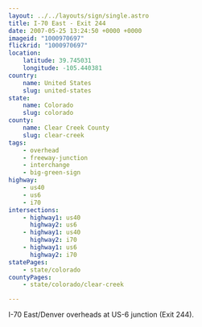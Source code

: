 ```yaml
---
layout: ../../layouts/sign/single.astro
title: I-70 East - Exit 244
date: 2007-05-25 13:24:50 +0000 +0000
imageid: "1000970697"
flickrid: "1000970697"
location:
    latitude: 39.745031
    longitude: -105.440381
country:
    name: United States
    slug: united-states
state:
    name: Colorado
    slug: colorado
county:
    name: Clear Creek County
    slug: clear-creek
tags:
    - overhead
    - freeway-junction
    - interchange
    - big-green-sign
highway:
    - us40
    - us6
    - i70
intersections:
    - highway1: us40
      highway2: us6
    - highway1: us40
      highway2: i70
    - highway1: us6
      highway2: i70
statePages:
    - state/colorado
countyPages:
    - state/colorado/clear-creek

---
```

I-70 East/Denver overheads at US-6 junction (Exit 244).